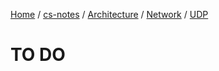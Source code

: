 [Home](https://mengxianbin.github.io) /
[cs-notes](https://mengxianbin.github.io/cs-notes/site) /
[Architecture](https://mengxianbin.github.io/cs-notes/site/Architecture) /
[Network](https://mengxianbin.github.io/cs-notes/site/Architecture/Network) /
[UDP](https://mengxianbin.github.io/cs-notes/site/Architecture/Network/UDP)

# TO DO
